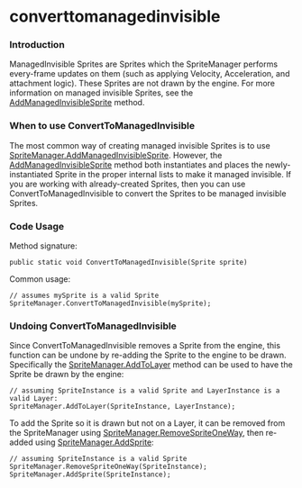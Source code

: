 # converttomanagedinvisible

### Introduction

ManagedInvisible Sprites are Sprites which the SpriteManager performs every-frame updates on them (such as applying Velocity, Acceleration, and attachment logic). These Sprites are not drawn by the engine. For more information on managed invisible Sprites, see the [AddManagedInvisibleSprite](../../../../frb/docs/index.php) method.

### When to use ConvertToManagedInvisible

The most common way of creating managed invisible Sprites is to use [SpriteManager.AddManagedInvisibleSprite](../../../../frb/docs/index.php). However, the [AddManagedInvisibleSprite](../../../../frb/docs/index.php) method both instantiates and places the newly-instantiated Sprite in the proper internal lists to make it managed invisible. If you are working with already-created Sprites, then you can use ConvertToManagedInvisible to convert the Sprites to be managed invisible Sprites.

### Code Usage

Method signature:

```
public static void ConvertToManagedInvisible(Sprite sprite)
```

Common usage:

```
// assumes mySprite is a valid Sprite
SpriteManager.ConvertToManagedInvisible(mySprite);
```

### Undoing ConvertToManagedInvisible

Since ConvertToManagedInvisible removes a Sprite from the engine, this function can be undone by re-adding the Sprite to the engine to be drawn. Specifically the [SpriteManager.AddToLayer](../../../../frb/docs/index.php) method can be used to have the Sprite be drawn by the engine:

```
// assuming SpriteInstance is a valid Sprite and LayerInstance is a valid Layer:
SpriteManager.AddToLayer(SpriteInstance, LayerInstance);
```

To add the Sprite so it is drawn but not on a Layer, it can be removed from the SpriteManager using [SpriteManager.RemoveSpriteOneWay](../../../../frb/docs/index.php), then re-added using [SpriteManager.AddSprite](../../../../frb/docs/index.php):

```
// assuming SpriteInstance is a valid Sprite
SpriteManager.RemoveSpriteOneWay(SpriteInstance);
SpriteManager.AddSprite(SpriteInstance);
```
